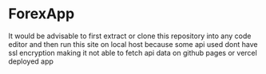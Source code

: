 # ForexApp

It would be advisable to first extract or clone this repository into any code editor and then run this site on local host because some api used dont have ssl encryption making it not able to fetch api data on github pages or vercel deployed app
